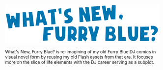 ![](assets/logo.png)

What's New, Furry Blue? is re-imagining of my old Furry Blue DJ comics in visual novel form by reusing my old Flash assets from that era. It focuses more on the slice of life elements with the DJ career serving as a subplot.